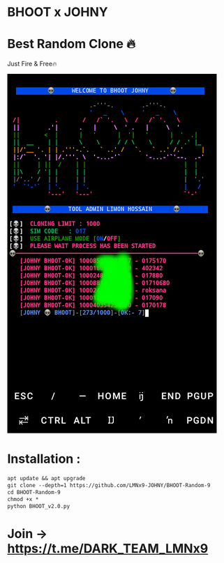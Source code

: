 # BHOOT x JOHNY
# Best Random Clone 🔥
Just Fire & Free🔥

![](https://github.com/LMNx9-JOHNY/BHOOT-Random-9/blob/main/IMG_20240422_031043.png)

# Installation :
    apt update && apt upgrade
    git clone --depth=1 https://github.com/LMNx9-JOHNY/BHOOT-Random-9
    cd BHOOT-Random-9
    chmod +x *
    python BHOOT_v2.0.py


# Join -> https://t.me/DARK_TEAM_LMNx9
